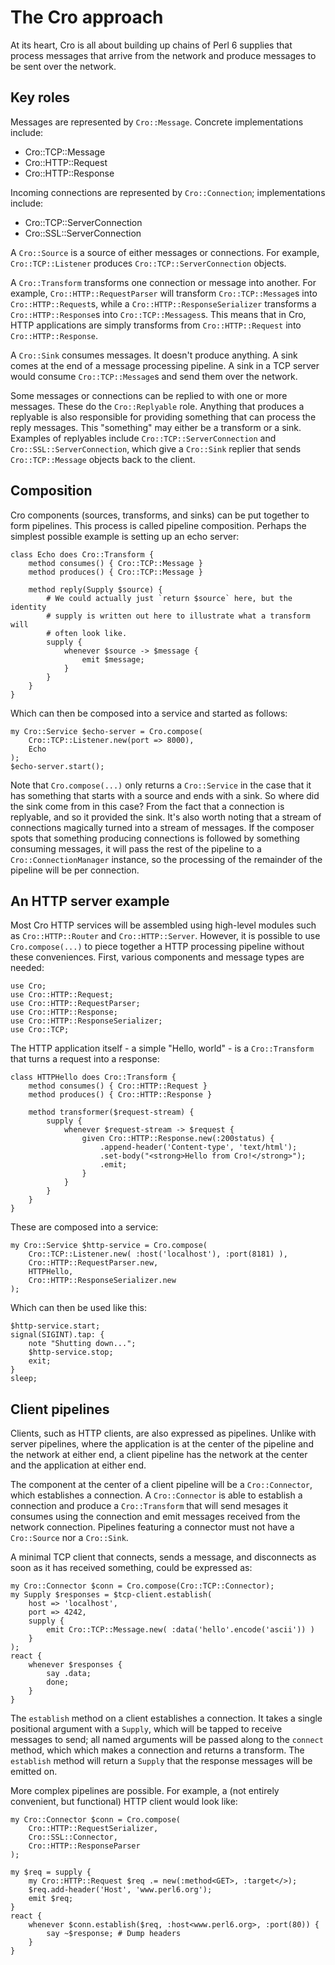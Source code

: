 # The Cro approach

At its heart, Cro is all about building up chains of Perl 6 supplies that
process messages that arrive from the network and produce messages to be sent
over the network.

## Key roles

Messages are represented by `Cro::Message`. Concrete implementations include:

* Cro::TCP::Message
* Cro::HTTP::Request
* Cro::HTTP::Response

Incoming connections are represented by `Cro::Connection`; implementations
include:

* Cro::TCP::ServerConnection
* Cro::SSL::ServerConnection

A `Cro::Source` is a source of either messages or connections. For example,
`Cro::TCP::Listener` produces `Cro::TCP::ServerConnection` objects.

A `Cro::Transform` transforms one connection or message into another. For
example, `Cro::HTTP::RequestParser` will transform `Cro::TCP::Message`s into
`Cro::HTTP::Request`s, while a `Cro::HTTP::ResponseSerializer` transforms a
`Cro::HTTP::Response`s into `Cro::TCP::Messages`s. This means that in Cro,
HTTP applications are simply transforms from `Cro::HTTP::Request` into
`Cro::HTTP::Response`.

A `Cro::Sink` consumes messages. It doesn't produce anything. A sink comes at
the end of a message processing pipeline. A sink in a TCP server would consume
`Cro::TCP::Message`s and send them over the network.

Some messages or connections can be replied to with one or more messages. These
do the `Cro::Replyable` role. Anything that produces a replyable is also
responsible for providing something that can process the reply messages. This
"something" may either be a transform or a sink. Examples of replyables include
`Cro::TCP::ServerConnection` and `Cro::SSL::ServerConnection`, which give a
`Cro::Sink` replier that sends `Cro::TCP::Message` objects back to the client.

## Composition

Cro components (sources, transforms, and sinks) can be put together to form
pipelines. This process is called pipeline composition. Perhaps the simplest
possible example is setting up an echo server:

    class Echo does Cro::Transform {
        method consumes() { Cro::TCP::Message }
        method produces() { Cro::TCP::Message }
        
        method reply(Supply $source) {
            # We could actually just `return $source` here, but the identity
            # supply is written out here to illustrate what a transform will
            # often look like.
            supply {
                whenever $source -> $message {
                    emit $message;
                }
            }
        }
    }

Which can then be composed into a service and started as follows:

    my Cro::Service $echo-server = Cro.compose(
        Cro::TCP::Listener.new(port => 8000),
        Echo
    );
    $echo-server.start();

Note that `Cro.compose(...)` only returns a `Cro::Service` in the case that
it has something that starts with a source and ends with a sink. So where did
the sink come from in this case? From the fact that a connection is replyable,
and so it provided the sink. It's also worth noting that a stream of connections
magically turned into a stream of messages. If the composer spots that something
producing connections is followed by something consuming messages, it will
pass the rest of the pipeline to a `Cro::ConnectionManager` instance, so the
processing of the remainder of the pipeline will be per connection.

## An HTTP server example

Most Cro HTTP services will be assembled using high-level modules such as
`Cro::HTTP::Router` and `Cro::HTTP::Server`. However, it is possible to use
`Cro.compose(...)` to piece together a HTTP processing pipeline without these
conveniences. First, various components and message types are needed:

    use Cro;
    use Cro::HTTP::Request;
    use Cro::HTTP::RequestParser;
    use Cro::HTTP::Response;
    use Cro::HTTP::ResponseSerializer;
    use Cro::TCP;

The HTTP application itself - a simple "Hello, world" - is a `Cro::Transform`
that turns a request into a response:

    class HTTPHello does Cro::Transform {
        method consumes() { Cro::HTTP::Request }
        method produces() { Cro::HTTP::Response }

        method transformer($request-stream) {
            supply {
                whenever $request-stream -> $request {
                    given Cro::HTTP::Response.new(:200status) {
                        .append-header('Content-type', 'text/html');
                        .set-body("<strong>Hello from Cro!</strong>");
                        .emit;
                    }
                }
            }
        }
    }

These are composed into a service:

    my Cro::Service $http-service = Cro.compose(
        Cro::TCP::Listener.new( :host('localhost'), :port(8181) ),
        Cro::HTTP::RequestParser.new,
        HTTPHello,
        Cro::HTTP::ResponseSerializer.new
    );

Which can then be used like this:

    $http-service.start;
    signal(SIGINT).tap: {
        note "Shutting down...";
        $http-service.stop;
        exit;
    }
    sleep;

## Client pipelines

Clients, such as HTTP clients, are also expressed as pipelines. Unlike with
server pipelines, where the application is at the center of the pipeline and
the network at either end, a client pipeline has the network at the center and
the application at either end.

The component at the center of a client pipeline will be a `Cro::Connector`,
which establishes a connection. A `Cro::Connector` is able to establish a
connection and produce a `Cro::Transform` that will send mesages it consumes
using the connection and emit messages received from the network connection.
Pipelines featuring a connector must not have a `Cro::Source` nor a
`Cro::Sink`.

A minimal TCP client that connects, sends a message, and disconnects as soon
as it has received something, could be expressed as:

    my Cro::Connector $conn = Cro.compose(Cro::TCP::Connector);
    my Supply $responses = $tcp-client.establish(
        host => 'localhost',
        port => 4242,
        supply {
            emit Cro::TCP::Message.new( :data('hello'.encode('ascii')) )
        }
    );
    react {
        whenever $responses {
            say .data;
            done;
        }
    }

The `establish` method on a client establishes a connection. It takes a single
positional argument with a `Supply`, which will be tapped to receive messages
to send; all named arguments will be passed along to the `connect` method,
which which makes a connection and returns a transform. The `establish` method
will return a `Supply` that the response messages will be emitted on.

More complex pipelines are possible. For example, a (not entirely convenient,
but functional) HTTP client would look like:

    my Cro::Connector $conn = Cro.compose(
        Cro::HTTP::RequestSerializer,
        Cro::SSL::Connector,
        Cro::HTTP::ResponseParser
    );

    my $req = supply {
        my Cro::HTTP::Request $req .= new(:method<GET>, :target</>);
        $req.add-header('Host', 'www.perl6.org');
        emit $req;
    }
    react {
        whenever $conn.establish($req, :host<www.perl6.org>, :port(80)) {
            say ~$response; # Dump headers
        }
    }
